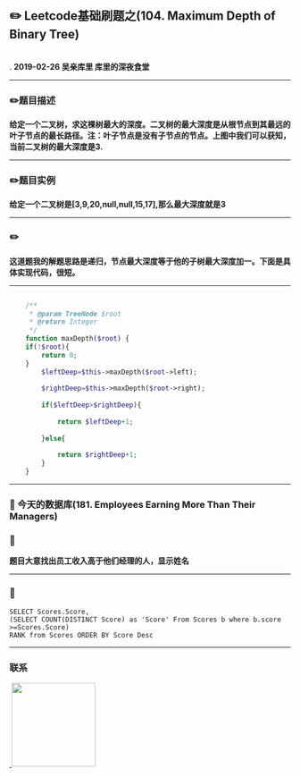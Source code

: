 
## :pencil2: Leetcode基础刷题之(104. Maximum Depth of Binary Tree)
<br>.
**2019-02-26 吴亲库里 库里的深夜食堂**
****
### :pencil2:题目描述

**给定一个二叉树，求这棵树最大的深度。二叉树的最大深度是从根节点到其最远的叶子节点的最长路径。注：叶子节点是没有子节点的节点。上图中我们可以获知，当前二叉树的最大深度是3.**
****
### :pencil2:题目实例

**给定一个二叉树是[3,9,20,null,null,15,17],那么最大深度就是3**
****
### :pencil2:
**这道题我的解题思路是递归，节点最大深度等于他的子树最大深度加一。下面是具体实现代码，很短。**
****
```php

    /**
     * @param TreeNode $root
     * @return Integer
     */
    function maxDepth($root) {
    if(!$root){
        return 0;
    }
        $leftDeep=$this->maxDepth($root->left);
        
        $rightDeep=$this->maxDepth($root->right);
        
        if($leftDeep>$rightDeep){
            
            return $leftDeep+1;
            
        }else{
            
            return $rightDeep+1;
        }
    }
```
  ****
### :floppy_disk: 今天的数据库(181. Employees Earning More Than Their Managers)

### :floppy_disk: 
**题目大意找出员工收入高于他们经理的人，显示姓名**
****
### :floppy_disk: 
```mysql
SELECT Scores.Score,
(SELECT COUNT(DISTINCT Score) as 'Score' From Scores b where b.score >=Scores.Score) 
RANK from Scores ORDER BY Score Desc
```
****
### 联系

<a href="https://github.com/wuqinqiang/">
​    <img src="https://github.com/wuqinqiang/Lettcode-php/blob/master/qrcode_for_gh_c194f9d4cdb1_430.jpg" width="150px" height="150px">
</a> 